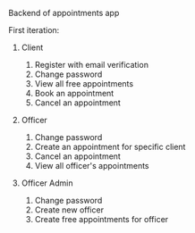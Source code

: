 Backend of appointments app

First iteration:

1. Client
    1. Register with email verification
    2. Change password
    3. View all free appointments
    3. Book an appointment
    4. Cancel an appointment

2. Officer
    1. Change password
    2. Create an appointment for specific client
    3. Cancel an appointment
    4. View all officer's appointments
    
3. Officer Admin
    1. Change password
    2. Create new officer
    3. Create free appointments for officer
    

